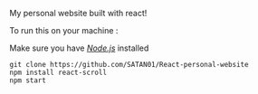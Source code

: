 My personal website built with react!

To run this on your machine :

Make sure you have *[Node.js](https://nodejs.org/en/)* installed

```
git clone https://github.com/SATAN01/React-personal-website
npm install react-scroll
npm start
```

